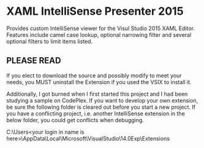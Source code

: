 # XAML IntelliSense Presenter 2015
Provides custom IntelliSense viewer for the Visul Studio 2015 XAML Editor. Features include camel case lookup, optional narrowing filter and several optional filters to limit items listed.

## PLEASE READ

If you elect to download the source and possibly modify to meet your needs, you MUST uninstall the Extension if you used the VSIX to install it.

Additionally, I got burned when I first started this project and I had been studying a sample on CodePlex. If you want to develop your own extension, be sure the following folder is cleared out before you start a new project. If you have a conflicting project, i.e. another IntelliSense extension in the below folder, you could get conflicts when debugging.

C:\Users\<your login in name is here>\AppData\Local\Microsoft\VisualStudio\14.0Exp\Extensions
